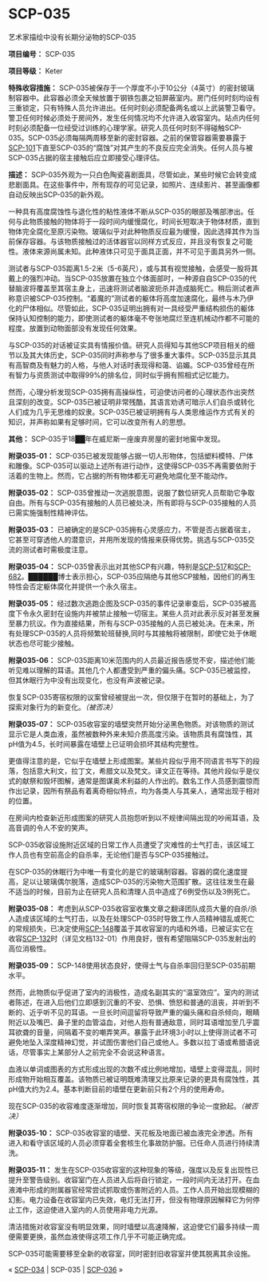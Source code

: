 # SCP-035
                        




艺术家描绘中没有长期分泌物的SCP-035



**项目编号：** SCP-035

**项目等级：** Keter

**特殊收容措施：** SCP-035被保存于一个厚度不小于10公分（4英寸）的密封玻璃制容器中。此容器必须全天候放置于钢铁包裹之铅屏蔽室内。房门任何时刻均设有三重锁定，只有特殊人员允许进出。任何时刻必须配备两名或以上武装警卫看守。警卫任何时候必须处于房间外，发生任何情况均不允许进入收容室内。站点内任何时刻必须配备一位经受过训练的心理学家。研究人员任何时刻不得碰触SCP-035。SCP-035必须每隔两周移至新的密封容器。之前的保管容器需要暴露于[SCP-101](/scp-101)下直至SCP-035的“腐蚀”对其产生的不良反应完全消失。任何人员与被SCP-035占据的宿主接触后应立即接受心理评估。

**描述：** SCP-035外观为一只白色陶瓷喜剧面具，尽管如此，某些时候它会转变成悲剧面具。在这些事件中，所有现存的可见记录，如照片、连续影片、甚至画像都自动反映出SCP-035的新外观。

一种具有高度腐蚀性与退化性的粘性液体不断从SCP-035的眼部及嘴部渗出。任何与此物质接触的物体将于一段时间内缓慢腐化，时间长短取决于物体材质，直到物体完全腐化至原污染物。玻璃似乎对此种物质反应最为缓慢，因此选择其作为当前保存容器。与该物质接触过的活体器官以同样方式反应，并且没有恢复之可能性。液体来源尚属未知。此种液体只可见于面具正面，并不可见于面具另外一侧。

测试者与SCP-035距离1.5-2米（5-6英尺），或与其有视觉接触，会感受一股将其戴上的强烈冲动。当SCP-035放置在独立个体面部时，一种源自自SCP-035的代替脑波将覆盖至其宿主身上，迅速将测试者脑波扼杀并造成脑死亡。稍后测试者声称意识被SCP-035控制。“着魔的”测试者的躯体将高度加速腐化，最终与木乃伊化的尸体相似。尽管如此，SCP-035证明出拥有对一具经受严重结构损伤的躯体保持认知控制的能力，即使测试者的躯体毫不夸张地腐烂至连机械动作都不可能的程度。放置到动物面部没有发现任何效果。

与SCP-035的对话被证实具有情报价值。研究人员得知与其他SCP项目相关的细节以及其大体历史，SCP-035同时声称参与了很多重大事件。SCP-035显示其具有高智商及有魅力的人格，与他人对话时表现得和蔼、谄媚。SCP-035曾经在所有智力与资质测试中取得99%的排名位，同时似乎拥有照相式记忆能力。

然而，心理分析发现SCP-035拥有高操纵性，可迫使访问者的心理状态作出突然且深刻的改变。SCP-035已被证明非常残酷，其语言劝诱可暗示人们自杀或转化人们成为几乎无思维的奴隶。SCP-035已被证明拥有与人类思维运作方式有关的知识，并声称如果有足够时间，它可以改变所有人的思想。

**其他：** SCP-035于18██年在威尼斯一座废弃房屋的密封地窖中发现。

**附录035-01：** SCP-035已被发现能够占据一切人形物体，包括塑料模特、尸体和雕像。SCP-035可以驱动上述所有进行动作，这使得SCP-035不再需要依附于活着的生物上。然而，它占据的所有物体都无可避免地腐化至不能动作。

**附录035-02：** SCP-035曾推动一次逃脱意图，说服了数位研究人员帮助它争取自由。所有与SCP-035有接触的人员已被处决，所有即将与SCP-035接触的人员已需实施强制性精神评估。

**附录035-03：** 已被确定的是SCP-035拥有心灵感应力，不管是否占据着宿主，它甚至可穿透他人的潜意识，并用所发现的情报来获得优势。挑选与SCP-035交流的测试者时需极度注意。

**附录035-04：** SCP-035曾表示出对其他SCP有兴趣，特别是[SCP-517](/scp-517-arc)和[SCP-682](/scp-682)。██████博士表示担心，SCP-035应隔绝与其他SCP接触，因他们的再生特性会否定躯体腐化并提供一个永久宿主。

**附录035-05：** 经过数次逃跑企图及SCP-035的事件记录审查后，SCP-035被高度下令永久密封在设施内并被禁止接触一切宿主。某些人员对此表示反对甚至发展至暴力抗议。作为直接结果，所有与SCP-035接触的人员已被处决。在未来，所有处理SCP-035的人员将频繁轮班替换,同时与其接触将被限制，即使它处于休眠状态也尽可能少接触。

**附录035-06：** SCP-035距离10米范围内的人员最近报告感觉不安，描述他们能听见难以理解的耳语。其他几个人都遭受到严重的偏头痛。SCP-035已被监控，但其休眠行为中没有出现变化，也没有声波被记录。

恢复SCP-035寄宿权限的议案曾经被提出一次，但仅限于在暂时的基础上，为了探索对象行为的新变化。*（被否决）* 

**附录035-07：** SCP-035收容室的墙壁突然开始分泌黑色物质。对该物质的测试显示它是人类血液，虽然被数种外来未知介质高度污染。该物质具有腐蚀性，其pH值为4.5，长时间暴露在墙壁上已证明会损坏其结构完整性。

更值得注意的是，它似乎在墙壁上形成图案。某些片段似乎用不同语言书写下的段落，包括意大利文，拉丁文，希腊文以及梵文。译文正在等待。其他片段似乎是仪式的献祭和毁坏图解，通常是图谋奥术利益的人作出的。数名工作人员感到震惊而作出记录，因所有祭品有着离奇相似特点，均为各类人与其亲人，通常出现于相对的位置。

在房间内检查新近形成图案的研究人员抱怨听到以不规律间隔出现的吵闹耳语，及高音调的令人不安的笑声。

SCP-035收容设施附近区域的日常工作人员遭受了灾难性的士气打击，该区域工作人员也有空前高企的自杀率，无论他们是否与SCP-035接触过。

在SCP-035的休眠行为中唯一有变化的是它的玻璃制容器。容器的腐化速度提高，足以让玻璃偶尔脱落，造成SCP-035的污染物大范围扩散。这往往发生在最不适当的时候，目前为止在研究人员和清理人员中造成了6例受伤以及3例死亡。

**附录035-08：** 考虑到从SCP-035收容室收集文章之翻译团队成员大量的自杀/杀人造成该区域的士气打击，以及在处理SCP-035时导致工作人员精神错乱或死亡的常规损失，已决定使用[SCP-148](/scp-148)覆盖于其收容室的内墙和外墙，已被证实它在收容[SCP-132](/scp-132)时（详见文档132-01）作用良好，很有希望阻隔SCP-035发射出的高位消极性。

**附录035-09：** SCP-148使用状态良好，使得士气与自杀率回归至SCP-035前期水平。

然而，此物质似乎促进了室内的消极性，造成名副其实的“温室效应”。室内的测试者陈述，在进入后他们立即感到沉重的不安、恐惧、愤怒和普通的沮丧，并听到不断的、近乎听不见的耳语。一旦长时间逗留将导致严重的偏头痛和自杀倾向，眼睛附近以及嘴巴、鼻子里的血管溢血，对他人抱有普通敌意，同时耳语增加至几乎震耳欲聋的音量，间隔着不变的嘲弄笑声。暴露于此环境3小时以上使得测试者不可避免地坠入深度精神幻觉，并试图伤害他们自己或他人。多数以拉丁语或希腊语说话，尽管事实上某部分人之前完全不会说这种语言。

血液以单词或图表的方式形成出现的次数不成比例地增加，墙壁上变得混乱，同时形成物开始相互覆盖。该物质已被证明既难清理又比原来记录的更具有腐蚀性，其pH值大约为2.4。基本判断目前的墙壁在更新前只有2个月的使用寿命。

现在SCP-035的收容难度逐渐增加，同时恢复其寄宿权限的争论一度掀起。*（被否决）* 

**附录035-10：** SCP-035收容室的墙壁、天花板及地面已被血液完全渗透。所有进入和看守该区域的人员必须穿着全套核生化事故防护服。已任命人员进行持续清洗。

**附录035-11：** 发生在SCP-035收容室的这种现象的等级，强度以及反复出现性已提升至警告级别。收容室门在人员进入后将自行锁定，一段时间内无法打开。在血液滩中形成的附属器官经常尝试抓取或伤害附近的人员。工作人员开始出现模糊的幻影。电力设备在收容室内已失效，电灯无法打开，但没有物理原因解释它为何停止工作，这迫使进入室内的人员使用非电力光源。

清洁措施对收容室没有明显效果，同时墙壁以高速降解，这迫使它们最多持续一周便需要更换，虽然血液使得这项工作几乎不可能正确完成。

SCP-035可能需要移至全新的收容室，同时密封旧收容室并使其脱离其余设施。



« [SCP-034](/scp-034) | SCP-035 | [SCP-036](/scp-036) »





                    